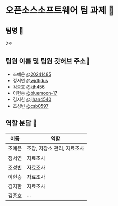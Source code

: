 # 오픈소스소프트웨어 팀 과제 🌱

## 팀명 💞️
2조

## 팀원 이름 및 팀원 깃허브 주소👋
- 조예은 [@20241485](https://github.com/20241485)
- 정서연 [@wjdtjdus](https://github.com/wjdtjdus)
- 김종호 [@kjh456](https://github.com/kjh456/git)
- 이현승 [@bluemoon-17](https://github.com/bluemoon-17)
- 김지한 [@jihan4540](https://github.com/jihan4540)
- 조성빈 [@csb0597](https://github.com/csb0597)

## 역할 분담 👀
|이름|역할|
|--|--|
|조예은|조장, 저장소 관리, 자료조사|
|정서연|자료조사|
|조성빈|자료조사|
|이현승|자료조사|
|김지한|자료조사|
|김종호|...|


